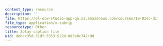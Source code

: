 ```yaml
---
content_type: resource
description: ''
file: https://ol-ocw-studio-app-qa.s3.amazonaws.com/courses/18-03sc-differential-equations-fall-2011/debcc35d31df5353922d0d3e8c742c9d_hEtWqTPPXuc.vtt
file_type: application/x-subrip
resourcetype: Other
title: 3play caption file
uid: debcc35d-31df-5353-922d-0d3e8c742c9d
---
```

